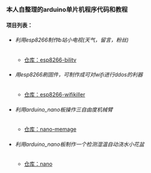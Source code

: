 ### 本人自整理的arduino单片机程序代码和教程

#### 项目列表：

* ###### 利用esp8266制作b站小电视(天气，留言，粉丝) 

  * [仓库：esp8266-bilitv](https://github.com/linxinloningg/arduino_chip_core/tree/main/esp8266-bilitv)

* ###### 用esp8266刷固件，可制作成可对wifi进行ddos的利器

  * [仓库：esp8266-wifikiller](https://github.com/linxinloningg/arduino_chip_core/tree/main/esp8266-wifikiller)

* ###### 利用arduino_nano板操作三自由度机械臂

  * [仓库：nano-memage](https://github.com/linxinloningg/arduino_chip_core/tree/main/nano-memage)

* ###### 利用arduino_nano板制作一个检测湿温自动浇水小花盆

  * [仓库：nano](https://github.com/linxinloningg/arduino_chip_core/tree/main/nano)